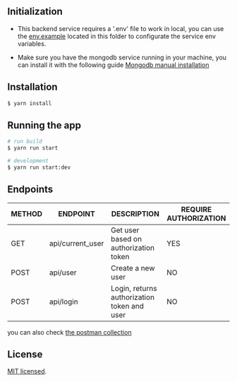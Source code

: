 ## Initialization
- This backend service requires a '.env' file to work in local, you can use the [env.example](./env.example) located in this folder to configurate the service env variables.

- Make sure you have the mongodb service running in your machine, you can install it with the following guide [Mongodb manual installation](https://docs.mongodb.com/manual/installation/)

## Installation

```bash
$ yarn install
```

## Running the app

```bash
# run build
$ yarn run start

# development 
$ yarn run start:dev
```

## Endpoints

| METHOD | ENDPOINT | DESCRIPTION | REQUIRE AUTHORIZATION
| --- | --- | --- | --- |
| GET | api/current_user | Get user based on authorization token | YES
| POST | api/user | Create a new user | NO
| POST | api/login | Login, returns authorization token and user | NO

you can also check [the postman collection](../Hello-Collection.postman_collection.json)

## License
[MIT licensed](LICENSE).
